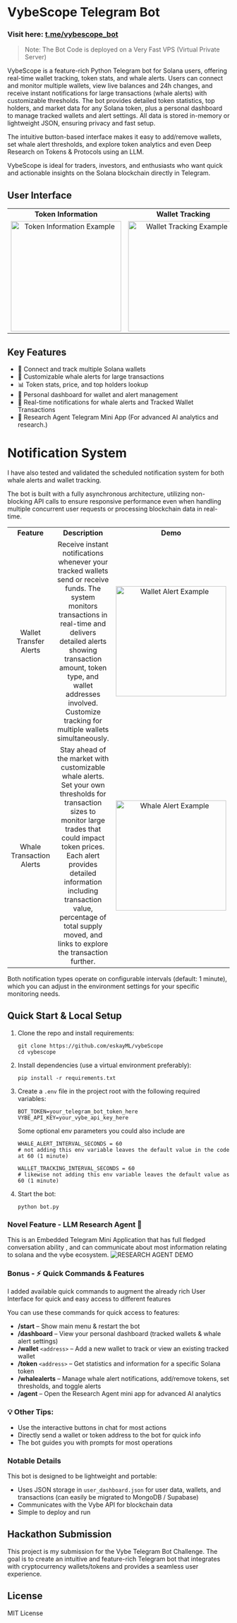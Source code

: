 # VybeScope Telegram Bot

### Visit here: [t.me/vybescope_bot](https://t.me/vybescope_bot)

>  Note: The Bot Code is deployed on a Very Fast VPS (Virtual Private Server)

VybeScope is a feature-rich Python Telegram bot for Solana users, offering real-time wallet tracking, token stats, and whale alerts. Users can connect and monitor multiple wallets, view live balances and 24h changes, and receive instant notifications for large transactions (whale alerts) with customizable thresholds. The bot provides detailed token statistics, top holders, and market data for any Solana token, plus a personal dashboard to manage tracked wallets and alert settings. All data is stored in-memory or lightweight JSON, ensuring privacy and fast setup.

The intuitive button-based interface makes it easy to add/remove wallets, set whale alert thresholds, and explore token analytics and even Deep Research on Tokens & Protocols using an LLM.

VybeScope is ideal for traders, investors, and enthusiasts who want quick and actionable  insights on the Solana blockchain directly in Telegram.


## User Interface

<table style="border-collapse: collapse; border: none; text-align: center; width: 100%;">
   <tr style="border: none; font-weight: bold;">
      <td style="border: none;">Token Information</td>
      <td style="border: none;">Wallet Tracking</td>
      <td style="border: none;">Whale Alerts</td>
      <!-- <td style="border: none;">Research Mini App</td> -->
   </tr>
   <tr style="border: none;">
      <td style="border: none;"><img src="https://gcdnb.pbrd.co/images/BfKwMnzydfSI.gif" alt="Token Information Example" width="250"/></td>
      <td style="border: none;"><img src="https://gcdnb.pbrd.co/images/ThS1Oc8EBjFG.gif" alt="Wallet Tracking Example" width="250"/></td>
      <td style="border: none;"><img src="https://gcdnb.pbrd.co/images/Ex0lkuqCEHz3.gif" alt="Whale Alerts Sample" width="250"/></td>
      <!-- <td style="border: none;"><img src="https://gcdnb.pbrd.co/images/OVFVpoaVefRb.gif?o=1" alt="Research Mini App" width="250"/></td> -->
   </tr>
</table>


## Key Features
- 🔗 Connect and track multiple Solana wallets
- 🐋 Customizable whale alerts for large transactions
- 📊 Token stats, price, and top holders lookup
- 💼 Personal dashboard for wallet and alert management
- 🔔 Real-time notifications for whale alerts and Tracked Wallet Transactions
- 🤖 Research Agent Telegram Mini App (For advanced AI analytics and research.) 

# Notification System
I have also tested and validated the scheduled notification system for both whale alerts and wallet tracking.

The bot is built with a fully asynchronous architecture, utilizing non-blocking API calls to ensure responsive performance even when handling multiple concurrent user requests or processing blockchain data in real-time.


<table style="border-collapse: collapse; border: none; text-align: center; width: 100%;">
   <tr style="border: none; font-weight: bold;">
      <td style="border: none; width: 33%;">Feature</td>
      <td style="border: none; width: 33%;">Description</td>
      <td style="border: none; width: 33%;">Demo</td>
      </tr>
      <tr style="border: none;">
      <td style="border: none; width: 33%;">Wallet Transfer Alerts</td>
      <td style="border: none; width: 33%;">Receive instant notifications whenever your tracked wallets send or receive funds. The system monitors transactions in real-time and delivers detailed alerts showing transaction amount, token type, and wallet addresses involved. Customize tracking for multiple wallets simultaneously.</td>
      <td style="border: none; width: 33%;"><img src="https://i.postimg.cc/HkQ8V3BY/wallet-tracking-demo.jpg" alt="Wallet Alert Example" width="250"/></td>
      </tr>
      <tr style="border: none;">
      <td style="border: none; width: 33%;">Whale Transaction Alerts</td>
      <td style="border: none; width: 33%;">Stay ahead of the market with customizable whale alerts. Set your own thresholds for transaction sizes to monitor large trades that could impact token prices. Each alert provides detailed information including transaction value, percentage of total supply moved, and links to explore the transaction further.</td>
      <td style="border: none; width: 33%;"><img src="https://i.postimg.cc/0NPMmmBp/whale-alert-demo.jpg" alt="Whale Alert Example" width="250"/></td>
   </tr>
</table>

Both notification types operate on configurable intervals (default: 1 minute), which you can adjust in the environment settings for your specific monitoring needs.

## Quick Start & Local Setup
1. Clone the repo and install requirements:
   ```
   git clone https://github.com/eskayML/vybeScope
   cd vybescope
   ```

2. Install dependencies (use a virtual environment preferably):
   ```
   pip install -r requirements.txt
   ```

3. Create a `.env` file in the project root with the following required variables:
   ```
   BOT_TOKEN=your_telegram_bot_token_here
   VYBE_API_KEY=your_vybe_api_key_here
   ```

   Some optional env parameters you could also include are

   ```
   WHALE_ALERT_INTERVAL_SECONDS = 60 
   # not adding this env variable leaves the default value in the code at 60 (1 minute)

   WALLET_TRACKING_INTERVAL_SECONDS = 60
   # likewise not adding this env variable leaves the default value as 60 (1 minute)
   ```

4. Start the bot:
   ```
   python bot.py
   ```

### Novel Feature - LLM Research Agent 🤖

This is an Embedded Telegram Mini Application that has full fledged conversation ability , and can communicate about most information relating to solana and the vybe ecosystem.
![RESEARCH AGENT DEMO](https://i.postimg.cc/N0Zsz6qk/image.png)


### Bonus - ⚡ Quick Commands & Features
I added available quick commands to augment the already rich User Interface for quick and easy access to different features

You can use these commands for quick access to features:

- **/start** – Show main menu & restart the bot
- **/dashboard** – View your personal dashboard (tracked wallets & whale alert settings)
- **/wallet** `<address>` – Add a new wallet to track or view an existing tracked wallet
- **/token** `<address>` – Get statistics and information for a specific Solana token
- **/whalealerts** – Manage whale alert notifications, add/remove tokens, set thresholds, and toggle alerts
- **/agent** – Open the Research Agent mini app for advanced AI analytics


### 💡 Other Tips:

- Use the interactive buttons in chat for most actions
- Directly send a wallet or token address to the bot for quick info
- The bot guides you with prompts for most operations



### Notable Details

This bot is designed to be lightweight and portable:

- Uses JSON storage in `user_dashboard.json` for user data, wallets, and transactions (can easily be migrated to MongoDB / Supabase)
- Communicates with the Vybe API for blockchain data
- Simple to deploy and run

## Hackathon Submission

This project is my submission for the Vybe Telegram Bot Challenge. The goal is to create an intuitive and feature-rich Telegram bot that integrates with cryptocurrency wallets/tokens and provides a seamless user experience.

## License

MIT License

